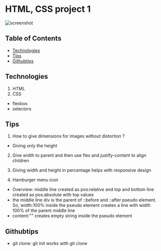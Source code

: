 # HTML, CSS project 1
![screenshot](https://github.com/user-attachments/assets/b2fc76b2-4cb0-4c9c-9a18-c529664a8b7f)


## Table of Contents

- [Technologies](#technologies)
- [Tips](#tips)
- [Githubtips](#githubtips)

## Technologies 
1. HTML
2. CSS
- flexbox
- selectors

## Tips


1. How to give dimensions for images without distortion ?
- Giving only the height 

2. Give width to parent and then use flex and justify-content to align children

3. Giving width and height in percentage helps with responsive design

4. Hamburger menu icon
- Overview: middle line created as pos:relative and top and bottom line created as pos:absolute with top values 
- the middle line div is the parent of ::before and ::after pseudo element. So, width:100% inside the pseudo element creates a line with width 100% of the parent middle line
- content:"" creates empty string inside the pseudo element


## Githubtips
- git clone: git init works with git clone
